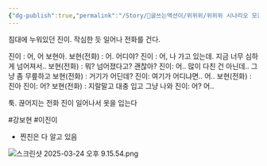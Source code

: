 ```yaml
---
{"dg-publish":true,"permalink":"/Story/🚂글쓰는액션이/위위위/위위위 시나리오 모음/05. 왜 약속 당일이 되면 나가기 싫어질까/"}
---
```


침대에 누워있던 진이.
작심한 듯 일어나 전화를 건다.

진이 : 어, 어 보현아. 
보현(전화) : 어. 어디야?
진이 : 어, 나 가고 있는데. 
	 지금 너무 심하게 넘어져서..
보현(전화) : 뭐? 넘어졌다고? 괜찮아?
진이: 어.. 많이 다친 건 아닌데.. 그냥 좀 무릎하고
보현(전화) : 거기가 어딘데?
진이: 여기가 어디냐면.. 어..
보현(전화) : 진아
진이: 어?
보현(전화) : 지랄말고 대충 입고 그냥 나와
진이: 어? 어..

툭. 끊어지는 전화
진이 일어나서 옷을 입는다

#강보현 
#이진이

* 찐친은 다 알고 있음


![스크린샷 2025-03-24 오후 9.15.54.png](/img/user/Kit/Attachments/%EC%8A%A4%ED%81%AC%EB%A6%B0%EC%83%B7%202025-03-24%20%EC%98%A4%ED%9B%84%209.15.54.png)